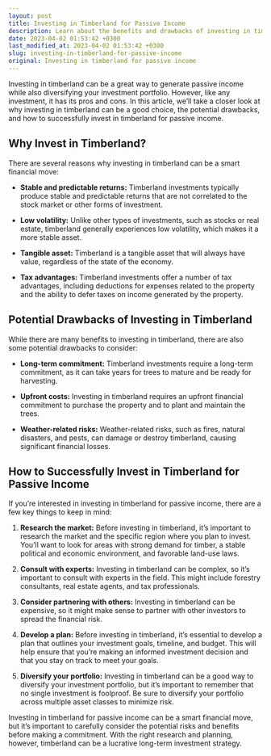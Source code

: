 ```yaml
---
layout: post
title: Investing in Timberland for Passive Income
description: Learn about the benefits and drawbacks of investing in timberland for passive income and how to do it successfully.
date: 2023-04-02 01:53:42 +0300
last_modified_at: 2023-04-02 01:53:42 +0300
slug: investing-in-timberland-for-passive-income
original: Investing in timberland for passive income
---
```

Investing in timberland can be a great way to generate passive income while also diversifying your investment portfolio. However, like any investment, it has its pros and cons. In this article, we’ll take a closer look at why investing in timberland can be a good choice, the potential drawbacks, and how to successfully invest in timberland for passive income.

## Why Invest in Timberland?

There are several reasons why investing in timberland can be a smart financial move:

- **Stable and predictable returns:** Timberland investments typically produce stable and predictable returns that are not correlated to the stock market or other forms of investment.

- **Low volatility:** Unlike other types of investments, such as stocks or real estate, timberland generally experiences low volatility, which makes it a more stable asset.

- **Tangible asset:** Timberland is a tangible asset that will always have value, regardless of the state of the economy.

- **Tax advantages:** Timberland investments offer a number of tax advantages, including deductions for expenses related to the property and the ability to defer taxes on income generated by the property.

## Potential Drawbacks of Investing in Timberland

While there are many benefits to investing in timberland, there are also some potential drawbacks to consider:

- **Long-term commitment:** Timberland investments require a long-term commitment, as it can take years for trees to mature and be ready for harvesting.

- **Upfront costs:** Investing in timberland requires an upfront financial commitment to purchase the property and to plant and maintain the trees.

- **Weather-related risks:** Weather-related risks, such as fires, natural disasters, and pests, can damage or destroy timberland, causing significant financial losses.

## How to Successfully Invest in Timberland for Passive Income

If you’re interested in investing in timberland for passive income, there are a few key things to keep in mind:

1. **Research the market:** Before investing in timberland, it’s important to research the market and the specific region where you plan to invest. You’ll want to look for areas with strong demand for timber, a stable political and economic environment, and favorable land-use laws.

2. **Consult with experts:** Investing in timberland can be complex, so it’s important to consult with experts in the field. This might include forestry consultants, real estate agents, and tax professionals.

3. **Consider partnering with others:** Investing in timberland can be expensive, so it might make sense to partner with other investors to spread the financial risk.

4. **Develop a plan:** Before investing in timberland, it’s essential to develop a plan that outlines your investment goals, timeline, and budget. This will help ensure that you’re making an informed investment decision and that you stay on track to meet your goals.

5. **Diversify your portfolio:** Investing in timberland can be a good way to diversify your investment portfolio, but it’s important to remember that no single investment is foolproof. Be sure to diversify your portfolio across multiple asset classes to minimize risk.

Investing in timberland for passive income can be a smart financial move, but it’s important to carefully consider the potential risks and benefits before making a commitment. With the right research and planning, however, timberland can be a lucrative long-term investment strategy.